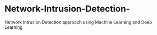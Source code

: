 # Network-Intrusion-Detection-
Network Intrusion Detection approach using Machine Learning and Deep Learning 
